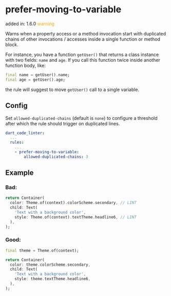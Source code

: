 # prefer-moving-to-variable
added in: 1.6.0 <span style="color: orange">warning</span>

Warns when a property access or a method invocation start with duplicated chains of other invocations / accesses inside a single function or method block.

For instance, you have a function `getUser()` that returns a class instance with two fields: `name` and `age`. If you call this function twice inside another function body, like:
```dart
final name = getUser().name;
final age = getUser().age;
```

the rule will suggest to move `getUser()` call to a single variable.

## Config
Set `allowed-duplicated-chains` (default is `none`) to configure a threshold after which the rule should trigger on duplicated lines.
```yaml
dart_code_linter:
  ...
  rules:
    ...
    - prefer-moving-to-variable:
        allowed-duplicated-chains: 3
```
## Example
### Bad:
```dart
return Container(
  color: Theme.of(context).colorScheme.secondary, // LINT
  child: Text(
    'Text with a background color',
    style: Theme.of(context).textTheme.headline6, // LINT
  ),
);
```
### Good:
```dart
final theme = Theme.of(context);

return Container(
  color: theme.colorScheme.secondary,
  child: Text(
    'Text with a background color',
    style: theme.textTheme.headline6,
  ),
);
```
